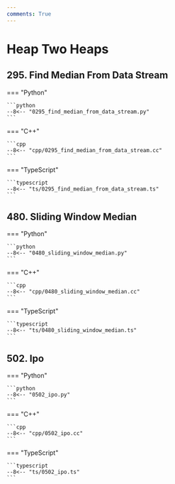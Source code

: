 ```yaml
---
comments: True
---
```


# Heap Two Heaps

## 295. Find Median From Data Stream

=== "Python"

    ```python
    --8<-- "0295_find_median_from_data_stream.py"
    ```

=== "C++"

    ```cpp
    --8<-- "cpp/0295_find_median_from_data_stream.cc"
    ```

=== "TypeScript"

    ```typescript
    --8<-- "ts/0295_find_median_from_data_stream.ts"
    ```

## 480. Sliding Window Median

=== "Python"

    ```python
    --8<-- "0480_sliding_window_median.py"
    ```

=== "C++"

    ```cpp
    --8<-- "cpp/0480_sliding_window_median.cc"
    ```

=== "TypeScript"

    ```typescript
    --8<-- "ts/0480_sliding_window_median.ts"
    ```

## 502. Ipo

=== "Python"

    ```python
    --8<-- "0502_ipo.py"
    ```

=== "C++"

    ```cpp
    --8<-- "cpp/0502_ipo.cc"
    ```

=== "TypeScript"

    ```typescript
    --8<-- "ts/0502_ipo.ts"
    ```
